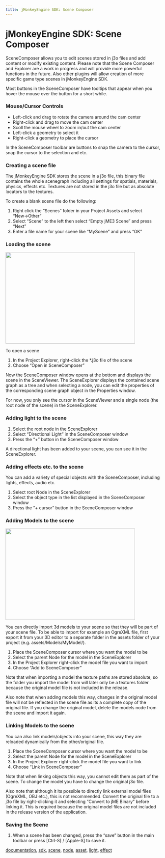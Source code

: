 ```yaml
---
title: jMonkeyEngine SDK: Scene Composer
---
```

<h1 class="sectionedit1" id="jmonkeyengine_sdkscene_composer">jMonkeyEngine SDK: Scene Composer</h1>
<div class="level1">

<p>
SceneComposer allows you to edit scenes stored in j3o files and add content or modify existing content. Please note that the Scene Composer and Explorer are a work in progress and will provide more powerful functions in the future. Also other plugins will allow creation of more specific game type scenes in jMonkeyEngine SDK.
</p>

<p>
Most buttons in the SceneComposer have tooltips that appear when you hover the mouse over the button for a short while.
</p>

</div>
<!-- EDIT1 SECTION "jMonkeyEngine SDK: Scene Composer" [1-498] -->
<h3 class="sectionedit2" id="mouse_cursor_controls">Mouse/Cursor Controls</h3>
<div class="level3">
<ul>
<li class="level1"><div class="li"> Left-click and drag to rotate the camera around the cam center</div>
</li>
<li class="level1"><div class="li"> Right-click and drag to move the cam center</div>
</li>
<li class="level1"><div class="li"> Scoll the mouse wheel to zoom in/out the cam center</div>
</li>
<li class="level1"><div class="li"> Left-click a geometry to select it</div>
</li>
<li class="level1"><div class="li"> Right-click a geometry to place the cursor</div>
</li>
</ul>

<p>
In the SceneComposer toolbar are buttons to snap the camera to the cursor, snap the cursor to the selection and etc.
</p>

</div>
<!-- EDIT2 SECTION "Mouse/Cursor Controls" [499-907] -->
<h3 class="sectionedit3" id="creating_a_scene_file">Creating a scene file</h3>
<div class="level3">

<p>
The jMonkeyEngine SDK stores the scene in a j3o file, this binary file contains the whole scenegraph including all settings for spatials, materials, physics, effects etc. Textures are not stored in the j3o file but as absolute locators to the textures.
</p>

<p>
To create a blank scene file do the following:
</p>
<ol>
<li class="level1"><div class="li"> Right click the “Scenes” folder in your Project Assets and select “New→Other”</div>
</li>
<li class="level1"><div class="li"> Select “Scene” to the left then select “Empty jME3 Scene” and press “Next”</div>
</li>
<li class="level1"><div class="li"> Enter a file name for your scene like “MyScene” and press “OK”</div>
</li>
</ol>

</div>
<!-- EDIT3 SECTION "Creating a scene file" [908-1471] -->
<h3 class="sectionedit4" id="loading_the_scene">Loading the scene</h3>
<div class="level3">

<p>
<a href="/resources/sdk-jmonkeyplatform-docu-2.png" class="media" title="sdk:jmonkeyplatform-docu-2.png"><img src="/resources/sdk-jmonkeyplatform-docu-2.png" class="mediaright" alt="" width="421" height="298" /></a>
</p>

<p>
To open a scene
</p>
<ol>
<li class="level1"><div class="li"> In the Project Explorer, right-click the *.j3o file of the scene</div>
</li>
<li class="level1"><div class="li"> Choose “Open in SceneComposer”</div>
</li>
</ol>

<p>
Now the SceneComposer window opens at the bottom and displays the scene in the SceneViewer. The SceneExplorer displays the contained scene graph as a tree and when selecting a node, you can edit the properties of the corresponding scene graph object in the Properties window.
</p>

<p>
For now, you only see the cursor in the SceneViewer and a single node (the root node of the scene) in the SceneExplorer.
</p>

</div>
<!-- EDIT4 SECTION "Loading the scene" [1472-2066] -->
<h3 class="sectionedit5" id="adding_light_to_the_scene">Adding light to the scene</h3>
<div class="level3">
<ol>
<li class="level1"><div class="li"> Select the root node in the SceneExplorer</div>
</li>
<li class="level1"><div class="li"> Select “Directional Light” in the SceneComposer window</div>
</li>
<li class="level1"><div class="li"> Press the “+” button in the SceneComposer window</div>
</li>
</ol>

<p>
A directional light has been added to your scene, you can see it in the SceneExplorer.
</p>

</div>
<!-- EDIT5 SECTION "Adding light to the scene" [2067-2350] -->
<h3 class="sectionedit6" id="adding_effects_etc_to_the_scene">Adding effects etc. to the scene</h3>
<div class="level3">

<p>
You can add a variety of special objects with the SceneComposer, including lights, effects, audio etc.
</p>
<ol>
<li class="level1"><div class="li"> Select root Node in the SceneExplorer</div>
</li>
<li class="level1"><div class="li"> Select the object type in the list displayed in the SceneComposer window</div>
</li>
<li class="level1"><div class="li"> Press the “+ cursor” button in the SceneComposer window</div>
</li>
</ol>

</div>
<!-- EDIT6 SECTION "Adding effects etc. to the scene" [2351-2678] -->
<h3 class="sectionedit7" id="adding_models_to_the_scene">Adding Models to the scene</h3>
<div class="level3">

<p>
<a href="/resources/sdk-jmonkeyplatform-docu-3.png" class="media" title="sdk:jmonkeyplatform-docu-3.png"><img src="/resources/sdk-jmonkeyplatform-docu-3.png" class="mediaright" alt="" width="421" height="298" /></a>
</p>

<p>
You can directly import 3d models to your scene so that they will be part of your scene file. To be able to import for example an OgreXML file, first export it from your 3D editor to a separate folder in the assets folder of your project (e.g. assets/Models/MyModel/).
</p>
<ol>
<li class="level1"><div class="li"> Place the SceneComposer cursor where you want the model to be</div>
</li>
<li class="level1"><div class="li"> Select the parent Node for the model in the SceneExplorer</div>
</li>
<li class="level1"><div class="li"> In the Project Explorer right-click the model file you want to import</div>
</li>
<li class="level1"><div class="li"> Choose “Add to SceneComposer”</div>
</li>
</ol>

<p>
Note that when importing a model the texture paths are stored absolute, so the folder you import the model from will later only be a textures folder because the original model file is not included in the release.
</p>

<p>
Also note that when adding models this way, changes in the original model file will not be reflected in the scene file as its a complete copy of the original file. If you change the original model, delete the models node from the scene and import it again.
</p>

</div>
<!-- EDIT7 SECTION "Adding Models to the scene" [2679-3741] -->
<h3 class="sectionedit8" id="linking_models_to_the_scene">Linking Models to the scene</h3>
<div class="level3">

<p>
You can also link models/objects into your scene, this way they are reloaded dynamically from the other/original file.
</p>
<ol>
<li class="level1"><div class="li"> Place the SceneComposer cursor where you want the model to be</div>
</li>
<li class="level1"><div class="li"> Select the parent Node for the model in the SceneExplorer</div>
</li>
<li class="level1"><div class="li"> In the Project Explorer right-click the model file you want to link</div>
</li>
<li class="level1"><div class="li"> Choose “Link in SceneComposer”</div>
</li>
</ol>

<p>
Note that when linking objects this way, you cannot edit them as part of the scene. To change the model you have to change the original j3o file.
</p>

<p>
Also note that although it its possible to directly link external model files (OgreXML, OBJ etc.), this is not recommended. Convert the original file to a j3o file by right-clicking it and selecting “Convert to jME Binary” before linking it. This is required because the original model files are not included in the release version of the application.
</p>

</div>
<!-- EDIT8 SECTION "Linking Models to the scene" [3742-4636] -->
<h3 class="sectionedit9" id="saving_the_scene">Saving the Scene</h3>
<div class="level3">
<ol>
<li class="level1"><div class="li"> When a scene has been changed, press the “save” button in the main toolbar or press [Ctrl-S] / [Apple-S] to save it.</div>
</li>
</ol>
<div class="tags"><span>
	<a href="/tag/documentation.html" class="wikilink1" title="tag:documentation" rel="tag">documentation</a>,
	<a href="/tag/sdk.html" class="wikilink1" title="tag:sdk" rel="tag">sdk</a>,
	<a href="/tag/scene.html" class="wikilink1" title="tag:scene" rel="tag">scene</a>,
	<a href="/tag/node.html" class="wikilink1" title="tag:node" rel="tag">node</a>,
	<a href="/tag/asset.html" class="wikilink1" title="tag:asset" rel="tag">asset</a>,
	<a href="/tag/light.html" class="wikilink1" title="tag:light" rel="tag">light</a>,
	<a href="/tag/effect.html" class="wikilink1" title="tag:effect" rel="tag">effect</a>
</span></div>

</div>
<!-- EDIT9 SECTION "Saving the Scene" [4637-] -->

